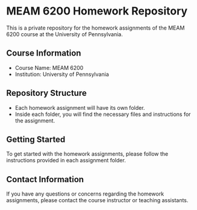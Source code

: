 # MEAM 6200 Homework Repository

This is a private repository for the homework assignments of the MEAM 6200 course at the University of Pennsylvania.

## Course Information

- Course Name: MEAM 6200
- Institution: University of Pennsylvania

## Repository Structure

- Each homework assignment will have its own folder.
- Inside each folder, you will find the necessary files and instructions for the assignment.

## Getting Started

To get started with the homework assignments, please follow the instructions provided in each assignment folder.

## Contact Information

If you have any questions or concerns regarding the homework assignments, please contact the course instructor or teaching assistants.
